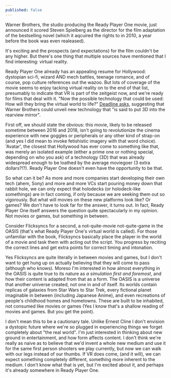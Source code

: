 ```yaml
---
published: false
---
```


Warner Brothers, the studio producing the Ready Player One movie, just announced it scored Steven Spielberg as the director for the film adaptation of the bestselling novel (which it aqcuired the rights to in 2010, a year before the book was even realeased). 

It's exciting and the prospects (and expectations) for the film couldn't be any higher. But there's one thing that multiple sources have mentioned that I find interesting: virtual reality.

Ready Player One already has an appealing resume for Hollywood: dystopian sci-fi, wizard AND mech battles, teenage romance, and of course, pop culture references out the wazoo. But lots of coverage of the movie seems to enjoy tacking virtual reality on to the end of that list, presumably to indicate that VR is part of the zeitgeist now, and we're ready for films that deal with it. "Now the possible technology that could be used: How will they bring the virtual world to life?" [Deadline asks,](http://deadline.com/2015/03/ready-player-one-movie-steven-spielberg-ernest-cline-warner-bros-1201398299/) suggesting that Warner Brothers could unveil new technology that "is said to put 3D into the rearview mirror".

First off, we should state the obvious: this movie, likely to be released sometime between 2016 and 2018, isn't going to revolutionize the cinema experience with new goggles or peripherals or any other kind of strap-on (and yes I did mean to invoke fetishistic imagery with that word choice). 'Avatar', the closest that Hollywood has ever come to something like that, was merely an isolated example (either a prime one or nothing special, depending on who you ask) of a technology (3D) that was already widespread enough to be loathed by the average moviegoer (3 extra dollars?!?). Ready Player One doesn't even have the opportunity to be that.

So what can it be? As more and more companies start developing their own tech (ahem, Sony) and more and more VCs start pouring money down that rabbit hole, we can only expect that holodecks (or holodeck-like somethings) are in fact coming, if only because we are seeking them out so vigorously. But what will movies on these new platforms look like? Or games? We don't have to look far for the answer, it turns out. In fact, Ready Player One itself answers the question quite spectacularly in my opinion. Not movies or games, but something in between.

Consider Flicksyncs for a second, a not-quite-movie not-quite-game in the OASIS (that's what Ready Player One's virtual world is called). For those unfamiliar with the book, Flicksyncs basically place the player in the world of a movie and task them with acting out the script. You progress by reciting the correct lines and get extra points for correct timing and intonation.

Yes Flicksyncs are quite literally in between movies and games, but I don't want to get hung up on actually believing that they will come to pass (although who knows). Moreso I'm interested in how almost everything in the OASIS is quite true to its nature as *a simulation first and foremost*, and how their content is adapted from that as a form. The OASIS is a universe that another universe created, not one in and of itself. Its worlds contain replicas of galaxies from Star Wars to Star Trek, every fictional planet imaginable in between (including Japanese Anime), and even recreations of people's childhood homes and hometowns. These are built to be inhabited, not consumed like movies or games (Yes I know that's a shallow reading of movies and games. But you get the point).

I don't mean this to be a cautionary tale. Unlike Ernest Cline I don't envision a dystopic future where we're so plugged in experiencing things we forget completely about "the real world". I'm just interested in thinking about new ground in entertainment, and how form affects content. I don't think we're really as naive as to believe that we'd invent a whole new medium and use it for the same first person shooters we play currently, but now we can walk with our legs instead of our thumbs. If VR does come, (and it will), we can expect something completely different, something more inherent to the medium. I don't know what that is yet, but I'm excited about it, and perhaps it's already somewhere in Ready Player One.